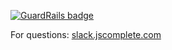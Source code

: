 
[![GuardRails badge](https://badges.production.guardrails.io/shtakai/learn-fullstack-javascript.svg)](https://www.guardrails.io)

For questions: [slack.jscomplete.com](http://slack.jscomplete.com/)
